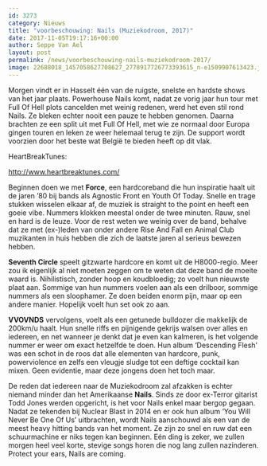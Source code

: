 ```yaml
---
id: 3273
category: Nieuws
title: "voorbeschouwing: Nails (Muziekodroom, 2017)"
date: 2017-11-05T19:17:16+00:00
author: Seppe Van Ael
layout: post
permalink: /news/voorbeschouwing-nails-muziekodroom-2017/
image: 22688018_1457058627708627_2778917726773393615_n-e1509907613423.jpg
---
```

Morgen vindt er in Hasselt één van de ruigste, snelste en hardste shows van het jaar plaats. Powerhouse Nails komt, nadat ze vorig jaar hun tour met Full Of Hell plots cancelden met weinig redenen, werd het even stil rond Nails. Ze bleken echter nooit een pauze te hebben genomen. Daarna brachten ze een split uit met Full Of Hell, met wie ze normaal door Europa gingen touren en leken ze weer helemaal terug te zijn. De support wordt voorzien door het beste wat België te bieden heeft op dit vlak.

HeartBreakTunes:

http://www.heartbreaktunes.com/

Beginnen doen we met **Force**, een hardcoreband die hun inspiratie haalt uit de jaren ’80 bij bands als Agnostic Front en Youth Of Today. Snelle en trage stukken wisselen elkaar af, de muziek is straight to the point en heeft een goeie vibe. Nummers klokken meestal onder de twee minuten. Rauw, snel en hard is de leuze. Voor de rest weten we weinig over de band, behalve dat ze met (ex-)leden van onder andere Rise And Fall en Animal Club muzikanten in huis hebben die zich de laatste jaren al serieus bewezen hebben.

**Seventh Circle** speelt gitzwarte hardcore en komt uit de H8000-regio. Meer zou ik eigenlijk al niet moeten zeggen om te weten dat deze band de moeite waard is. Nihilistisch, zonder hoop en koudbloedig; zo voelt hun nieuwste plaat aan. Sommige van hun nummers voelen aan als een drilboor, sommige nummers als een sloophamer. Ze doen beiden enorm pijn, maar op een andere manier. Hopelijk voelt hun set ook zo aan.



**VVOVNDS** vervolgens, voelt als een getunede bulldozer die makkelijk de 200km/u haalt. Hun snelle riffs en pijnigende gekrijs walsen over alles en iedereen, en net wanneer je denkt dat je even kan kalmeren, is het volgende nummer er weer om exact hetzelfde te doen. Hun album ‘Descending Flesh’ was een schot in de roos dat alle elementen van hardcore, punk, powerviolence en zelfs een vleugje sludge tot een deftige cocktail kan mixen. Geen evidentie, maar deze jongens doen het toch maar.



De reden dat iedereen naar de Muziekodroom zal afzakken is echter niemand minder dan het Amerikaanse **Nails**. Sinds ze door ex-Terror gitarist Todd Jones werden opgericht, is het voor Nails enkel maar bergop gegaan. Nadat ze tekenden bij Nuclear Blast in 2014 en er ook hun album ‘You Will Never Be One Of Us’ uitbrachten, wordt Nails aanschouwd als een van de meest heavy hitting bands van het moment. Ze zijn zo snel en ruw dat een schuurmachine er niks tegen kan beginnen. Eén ding is zeker, we zullen morgen heel veel korte, stevige songs horen die nog lang zullen nazinderen. Protect your ears, Nails are coming.